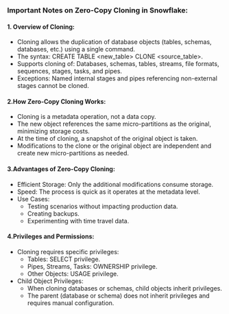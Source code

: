 ### Important Notes on Zero-Copy Cloning in Snowflake:
#### 1. Overview of Cloning:

- Cloning allows the duplication of database objects (tables, schemas, databases, etc.) using a single command.
- The syntax: CREATE TABLE <new_table> CLONE <source_table>.
- Supports cloning of:
Databases, schemas, tables, streams, file formats, sequences, stages, tasks, and pipes.
- Exceptions: Named internal stages and pipes referencing non-external stages cannot be cloned.
#### 2.How Zero-Copy Cloning Works:

- Cloning is a metadata operation, not a data copy.
- The new object references the same micro-partitions as the original, minimizing storage costs.
- At the time of cloning, a snapshot of the original object is taken.
- Modifications to the clone or the original object are independent and create new micro-partitions as needed.
#### 3.Advantages of Zero-Copy Cloning:

- Efficient Storage: Only the additional modifications consume storage.
- Speed: The process is quick as it operates at the metadata level.
- Use Cases:
  - Testing scenarios without impacting production data. 
  - Creating backups. 
  - Experimenting with time travel data.

#### 4.Privileges and Permissions:

- Cloning requires specific privileges:
  - Tables: SELECT privilege.
  - Pipes, Streams, Tasks: OWNERSHIP privilege.
  - Other Objects: USAGE privilege.
- Child Object Privileges:
  - When cloning databases or schemas, child objects inherit privileges.
  - The parent (database or schema) does not inherit privileges and requires manual configuration.